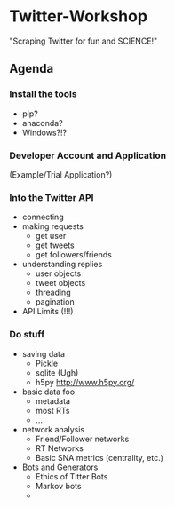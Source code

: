 # Twitter-Workshop
"Scraping Twitter for fun and SCIENCE!"

## Agenda

### Install the tools

* pip?
* anaconda?
* Windows?!?

### Developer Account and Application

(Example/Trial Application?)


### Into the Twitter API

* connecting
* making requests
    * get user
    * get tweets 
    * get followers/friends
* understanding replies
    * user objects
    * tweet objects
    * threading
    * pagination
* API Limits (!!!)

### Do stuff

* saving data
    * Pickle
    * sqlite (Ugh)
    * h5py http://www.h5py.org/
* basic data foo
    * metadata
    * most RTs
    * ...
* network analysis
    * Friend/Follower networks
    * RT Networks
    * Basic SNA metrics (centrality, etc.)
* Bots and Generators
    * Ethics of Titter Bots
    * Markov bots
    * 
